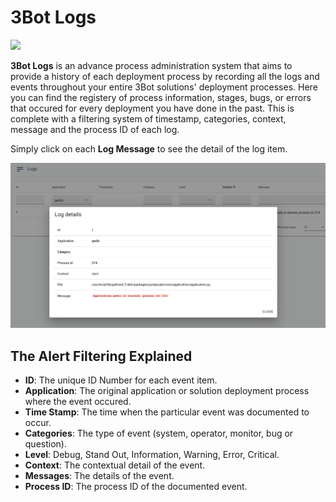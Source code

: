 # 3Bot Logs

![](./img/logs.png)


__3Bot Logs__ is an advance process administration system that aims to provide a history of each deployment process by recording all the logs and events throughout your entire 3Bot solutions' deployment processes. Here you can find the registery of process information, stages, bugs, or errors that occured for every deployment you have done in the past. This is complete with a filtering system of timestamp, categories, context, message and the process ID of each log.

Simply click on each __Log Message__ to see the detail of the log item.

![](./img/logs_details.png)

## The Alert Filtering Explained

- __ID__: The unique ID Number for each event item.
- __Application__: The original application or solution deployment process where the event occured.
- __Time Stamp__: The time when the particular event was documented to occur.
- __Categories__: The type of event (system, operator, monitor, bug or question).
- __Level__: Debug, Stand Out, Information, Warning, Error, Critical.
- __Context__: The contextual detail of the event.
- __Messages__: The details of the event.
- __Process ID__: The process ID of the documented event.
